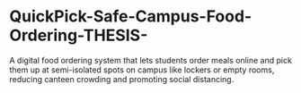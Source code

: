 # QuickPick-Safe-Campus-Food-Ordering-THESIS-
A digital food ordering system that lets students order meals online and pick them up at semi-isolated spots on campus like lockers or empty rooms, reducing canteen crowding and promoting social distancing.
